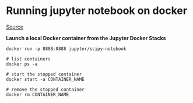 # Running jupyter notebook on docker

[Source](https://jupyter-docker-stacks.readthedocs.io/en/latest/index.html)

**Launch a local Docker container from the Jupyter Docker Stacks**

`docker run -p 8888:8888 jupyter/scipy-notebook`

```
# list containers
docker ps -a

# start the stopped container
docker start -a CONTAINER_NAME

# remove the stopped container
docker rm CONTAINER_NAME
```

